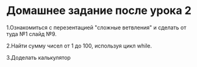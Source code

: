 # Домашнее задание после урока 2

1.Ознакомиться с перезентацией "сложные ветвления" и сделать от туда №1 слайд №9.

2.Найти сумму чисел от 1 до 100, используя цикл while.

3.Доделать калькулятор